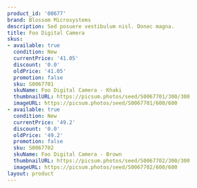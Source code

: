 ```yaml
---
product_id: '00677'
brand: Blossom Microsystems
description: Sed posuere vestibulum nisl. Donec magna.
title: Foo Digital Camera
skus:
- available: true
  condition: New
  currentPrice: '41.05'
  discount: '0.0'
  oldPrice: '41.05'
  promotion: false
  sku: S0067701
  skuName: Foo Digital Camera - Khaki
  thumbnailURL: https://picsum.photos/seed/S0067701/300/300
  imageURL: https://picsum.photos/seed/S0067701/600/600
- available: true
  condition: New
  currentPrice: '49.2'
  discount: '0.0'
  oldPrice: '49.2'
  promotion: false
  sku: S0067702
  skuName: Foo Digital Camera - Brown
  thumbnailURL: https://picsum.photos/seed/S0067702/300/300
  imageURL: https://picsum.photos/seed/S0067702/600/600
layout: product
---
```

